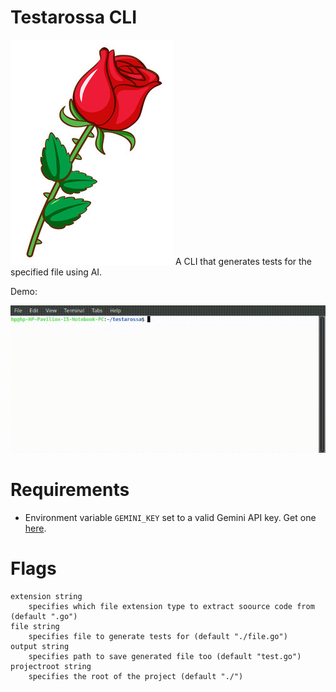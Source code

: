 # Testarossa CLI
![](./rose.jpg)
A CLI that generates tests for the specified file using AI.

Demo:

![demo of product](./demo.gif)


# Requirements

- Environment variable `GEMINI_KEY` set to a valid Gemini API key. Get one [here](https://aistudio.google.com/apikey).

# Flags

    extension string
        specifies which file extension type to extract soource code from (default ".go")
    file string
        specifies file to generate tests for (default "./file.go")
    output string
        specifies path to save generated file too (default "test.go")
    projectroot string
        specifies the root of the project (default "./")
